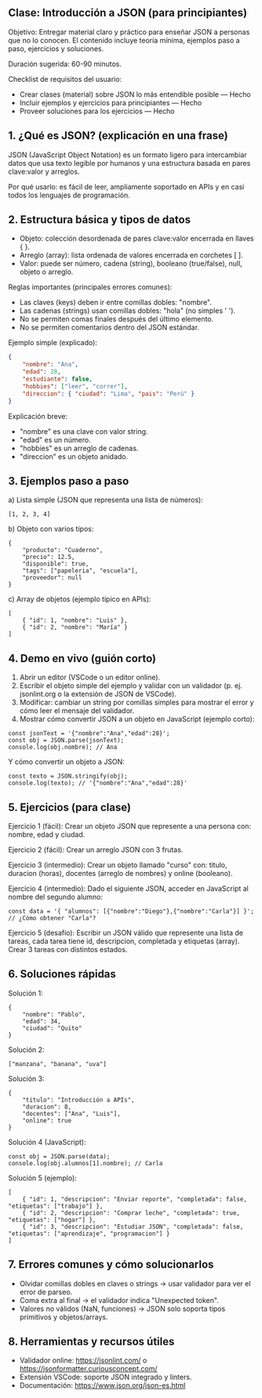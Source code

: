## Clase: Introducción a JSON (para principiantes)

Objetivo: Entregar material claro y práctico para enseñar JSON a personas que no lo conocen. El contenido incluye teoría mínima, ejemplos paso a paso, ejercicios y soluciones.

Duración sugerida: 60-90 minutos.

Checklist de requisitos del usuario:

- Crear clases (material) sobre JSON lo más entendible posible — Hecho
- Incluir ejemplos y ejercicios para principiantes — Hecho
- Proveer soluciones para los ejercicios — Hecho

## 1. ¿Qué es JSON? (explicación en una frase)

JSON (JavaScript Object Notation) es un formato ligero para intercambiar datos que usa texto legible por humanos y una estructura basada en pares clave:valor y arreglos.

Por qué usarlo: es fácil de leer, ampliamente soportado en APIs y en casi todos los lenguajes de programación.

## 2. Estructura básica y tipos de datos

- Objeto: colección desordenada de pares clave:valor encerrada en llaves { }.
- Arreglo (array): lista ordenada de valores encerrada en corchetes [ ].
- Valor: puede ser número, cadena (string), booleano (true/false), null, objeto o arreglo.

Reglas importantes (principales errores comunes):

- Las claves (keys) deben ir entre comillas dobles: "nombre".
- Las cadenas (strings) usan comillas dobles: "hola" (no simples ' ').
- No se permiten comas finales después del último elemento.
- No se permiten comentarios dentro del JSON estándar.

Ejemplo simple (explicado):

```json
{
	"nombre": "Ana",
	"edad": 28,
	"estudiante": false,
	"hobbies": ["leer", "correr"],
	"direccion": { "ciudad": "Lima", "pais": "Perú" }
}
```

Explicación breve:

- "nombre" es una clave con valor string.
- "edad" es un número.
- "hobbies" es un arreglo de cadenas.
- "direccion" es un objeto anidado.

## 3. Ejemplos paso a paso

a) Lista simple (JSON que representa una lista de números):

```
[1, 2, 3, 4]
```

b) Objeto con varios tipos:

```
{
	"producto": "Cuaderno",
	"precio": 12.5,
	"disponible": true,
	"tags": ["papeleria", "escuela"],
	"proveedor": null
}
```

c) Array de objetos (ejemplo típico en APIs):

```
[
	{ "id": 1, "nombre": "Luis" },
	{ "id": 2, "nombre": "María" }
]
```

## 4. Demo en vivo (guión corto)

1. Abrir un editor (VSCode o un editor online).
2. Escribir el objeto simple del ejemplo y validar con un validador (p. ej. jsonlint.org o la extensión de JSON de VSCode).
3. Modificar: cambiar un string por comillas simples para mostrar el error y cómo leer el mensaje del validador.
4. Mostrar cómo convertir JSON a un objeto en JavaScript (ejemplo corto):

```
const jsonText = '{"nombre":"Ana","edad":28}';
const obj = JSON.parse(jsonText);
console.log(obj.nombre); // Ana
```

Y cómo convertir un objeto a JSON:

```
const texto = JSON.stringify(obj);
console.log(texto); // '{"nombre":"Ana","edad":28}'
```

## 5. Ejercicios (para clase)

Ejercicio 1 (fácil): Crear un objeto JSON que represente a una persona con: nombre, edad y ciudad.

Ejercicio 2 (fácil): Crear un arreglo JSON con 3 frutas.

Ejercicio 3 (intermedio): Crear un objeto llamado "curso" con: titulo, duracion (horas), docentes (arreglo de nombres) y online (booleano).

Ejercicio 4 (intermedio): Dado el siguiente JSON, acceder en JavaScript al nombre del segundo alumno:

```
const data = '{ "alumnos": [{"nombre":"Diego"},{"nombre":"Carla"}] }';
// ¿Cómo obtener "Carla"?
```

Ejercicio 5 (desafío): Escribir un JSON válido que represente una lista de tareas, cada tarea tiene id, descripcion, completada y etiquetas (array). Crear 3 tareas con distintos estados.

## 6. Soluciones rápidas

Solución 1:

```
{
	"nombre": "Pablo",
	"edad": 34,
	"ciudad": "Quito"
}
```

Solución 2:

```
["manzana", "banana", "uva"]
```

Solución 3:

```
{
	"titulo": "Introducción a APIs",
	"duracion": 8,
	"docentes": ["Ana", "Luis"],
	"online": true
}
```

Solución 4 (JavaScript):

```
const obj = JSON.parse(data);
console.log(obj.alumnos[1].nombre); // Carla
```

Solución 5 (ejemplo):

```
[
	{ "id": 1, "descripcion": "Enviar reporte", "completada": false, "etiquetas": ["trabajo"] },
	{ "id": 2, "descripcion": "Comprar leche", "completada": true, "etiquetas": ["hogar"] },
	{ "id": 3, "descripcion": "Estudiar JSON", "completada": false, "etiquetas": ["aprendizaje", "programacion"] }
]
```

## 7. Errores comunes y cómo solucionarlos

- Olvidar comillas dobles en claves o strings -> usar validador para ver el error de parseo.
- Coma extra al final -> el validador indica "Unexpected token".
- Valores no válidos (NaN, funciones) -> JSON solo soporta tipos primitivos y objetos/arrays.

## 8. Herramientas y recursos útiles

- Validador online: https://jsonlint.com/ o https://jsonformatter.curiousconcept.com/
- Extensión VSCode: soporte JSON integrado y linters.
- Documentación: https://www.json.org/json-es.html
